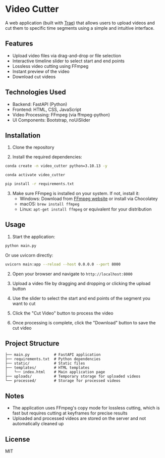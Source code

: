 # Video Cutter
A web application (built with [Trae](https://www.trae.ai/download)) that allows users to upload videos and cut them to specific time segments using a simple and intuitive interface.

## Features

- Upload video files via drag-and-drop or file selection
- Interactive timeline slider to select start and end points
- Lossless video cutting using FFmpeg
- Instant preview of the video
- Download cut videos

## Technologies Used

- Backend: FastAPI (Python)
- Frontend: HTML, CSS, JavaScript
- Video Processing: FFmpeg (via ffmpeg-python)
- UI Components: Bootstrap, noUiSlider

## Installation

1. Clone the repository

2. Install the required dependencies:

```bash
conda create -n video_cutter python=3.10.13 -y

conda activate video_cutter

pip install -r requirements.txt
```

3. Make sure FFmpeg is installed on your system. If not, install it:
   - Windows: Download from [FFmpeg website](https://ffmpeg.org/download.html) or install via Chocolatey
   - macOS: `brew install ffmpeg`
   - Linux: `apt-get install ffmpeg` or equivalent for your distribution

## Usage

1. Start the application:

```bash
python main.py
```

Or use uvicorn directly:

```bash
uvicorn main:app --reload --host 0.0.0.0 --port 8000
```

2. Open your browser and navigate to `http://localhost:8000`

3. Upload a video file by dragging and dropping or clicking the upload button

4. Use the slider to select the start and end points of the segment you want to cut

5. Click the "Cut Video" button to process the video

6. Once processing is complete, click the "Download" button to save the cut video

## Project Structure

```
├── main.py           # FastAPI application
├── requirements.txt  # Python dependencies
├── static/           # Static files
├── templates/        # HTML templates
│   └── index.html    # Main application page
├── uploads/          # Temporary storage for uploaded videos
└── processed/        # Storage for processed videos
```

## Notes

- The application uses FFmpeg's copy mode for lossless cutting, which is fast but requires cutting at keyframes for precise results
- Uploaded and processed videos are stored on the server and not automatically cleaned up

## License

MIT